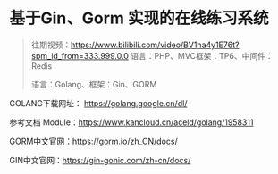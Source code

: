# 基于Gin、Gorm 实现的在线练习系统

> 往期视频：https://www.bilibili.com/video/BV1ha4y1E76t?spm_id_from=333.999.0.0
> 语言：PHP、MVC框架：TP6、中间件：Redis
> 
> 语言：Golang、框架：Gin、GORM

GOLANG下载网址： https://golang.google.cn/dl/

参考文档 Module：https://www.kancloud.cn/aceld/golang/1958311

GORM中文官网：https://gorm.io/zh_CN/docs/

GIN中文官网：https://gin-gonic.com/zh-cn/docs/